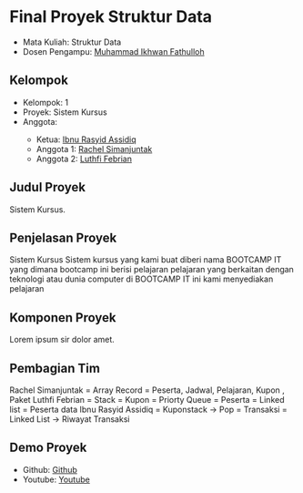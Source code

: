 # Final Proyek Struktur Data
<ul>
  <li>Mata Kuliah: Struktur Data</li>
  <li>Dosen Pengampu: <a href="https://github.com/Muhammad-Ikhwan-Fathulloh">Muhammad Ikhwan Fathulloh</a></li>
</ul>

## Kelompok

<ul>
  <li>Kelompok: 1 </li>
  <li>Proyek: Sistem Kursus</li>
  <li>Anggota:</li>
  <ul>
    <li>Ketua: <a href="">Ibnu Rasyid Assidiq</a></li>
    <li>Anggota 1: <a href="">Rachel Simanjuntak</a></li>
    <li>Anggota 2: <a href="">Luthfi Febrian</a></li>
  </ul>
</ul>

## Judul Proyek
<p>Sistem Kursus.</p>

## Penjelasan Proyek
<p>Sistem Kursus
Sistem kursus yang kami buat diberi nama BOOTCAMP IT yang dimana bootcamp ini berisi pelajaran pelajaran
yang berkaitan dengan teknologi atau dunia computer di BOOTCAMP IT ini kami menyediakan pelajaran </p>

## Komponen Proyek
<p>Lorem ipsum sir dolor amet.</p>

## Pembagian Tim
<p>Rachel Simanjuntak = Array Record = Peserta, Jadwal, Pelajaran, Kupon , Paket 
Luthfi Febrian = Stack = Kupon 
               = Priorty Queue = Peserta
               = Linked list = Peserta data
Ibnu Rasyid Assidiq = Kuponstack -> Pop
                    = Transaksi
                    = Linked List -> Riwayat Transaksi</p>

## Demo Proyek
<ul>
  <li>Github: <a href="">Github</a></li>
  <li>Youtube: <a href="">Youtube</a></li>
</ul>
